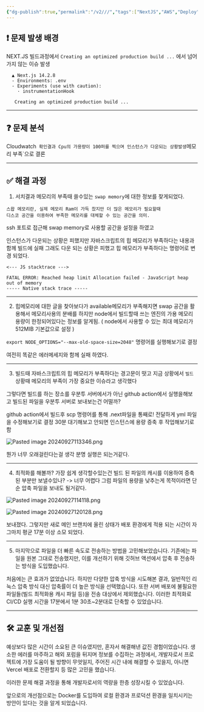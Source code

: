 ```yaml
---
{"dg-publish":true,"permalink":"/v2///","tags":["NextJS","AWS","Deploy","이슈"]}
---
```


## ❗ **문제 발생 배경** 

NEXT.JS 빌드과정에서 `Creating an optimized production build ...` 에서 넘어가지 않는 이슈 발생 

```
  ▲ Next.js 14.2.8
  - Environments: .env
  - Experiments (use with caution):
    · instrumentationHook

   Creating an optimized production build ...
```

---
## ❓ **문제 분석** 

Cloudwatch` 확인결과 Cpu의 가용량이 100퍼를 찍으며 인스턴스가 다운되는 상황발생`메모리 부족`으로 결론

---
## ✅ **해결 과정** 

1. 서치결과 메모리의 부족때 쓸수있는 `swap memory`에 대한 정보를 찾게되었다.

```
스왑 메모리란, 실제 메모리 Ram이 가득 찼지만 더 많은 메모리가 필요할때 
디스코 공간을 이용하여 부족한 메모리를 대체할 수 있는 공간을 의미.
```

ssh 포트로 접근해 swap memory로 사용할 공간을 설정을 하였고 

인스턴스가 다운되는 상황은 피했지만 자바스크립트의 힙 메모리가 부족하다는 내용과 함께 빌드에 실패 그래도 다운 되는 상황은 피했고 힙 메모리가 부족하다는 명령어로 변경 되었다.

```exe
<--- JS stacktrace --->

FATAL ERROR: Reached heap limit Allocation failed - JavaScript heap out of memory
----- Native stack trace -----
```

----

2. 힙메모리에 대한 글을 찾아보다가 available메모리가 부족해지면 swap 공간을 활용해서 메모리사용의 분배를 하지만 node에서 빌드할때 쓰는 엔진의 가용 메모리 용량이 한정되어있다는 정보를 알게됨. ( node에서 사용할 수 있는 최대 메모리가 512MIB 기본값으로 설정 )

`export NODE_OPTIONS="--max-old-space-size=2048"` 명령어를 실행해보기로 결정

여전히 똑같은 에러메세지와 함께 실패 하였다.

----

3. 빌드때 자바스크립트의 힙 메모리가 부족하다는 경고문이 떳고 지금 상황에서 `빌드`상황때 메모리의 부족이 가장 중요한 이슈라고 생각했다

그렇다면 빌드를 하는 장소를 우분투 서버에서가 아닌 github action에서 실행을해보고 빌드된 파일을 우분투 서버로 보내보는건 어떨까?

github action에서 빌드후 scp 명령어를 통해 .next파일을 통째로! 전달하게 yml 파일을 수정해보기로 결정
30분 대기해보고 안되면 인스턴스에 용량 증축 후 작업해보기로 함


![Pasted image 20240927113346.png](/img/user/%EC%9C%A0%ED%8B%B8%EB%A6%AC%ED%8B%B0/%EA%B0%9C%EB%B0%9C%EC%9E%90%EB%A3%8C%EC%82%AC%EC%A7%84/%EA%B0%9C%EB%B0%9C%EC%9E%90%EB%A3%8C%EC%82%AC%EC%A7%84/Pasted%20image%2020240927113346.png)

뭔가 너무 오래걸린다는걸 생각 분명 실행은 되는거같다.

----

4. 최적화를 해볼까? 가장 쉽게 생각할수있는건 빌드 된 파일의 캐시를 이용하여 증축된 부분만 보낼수있나? -> 너무 어렵다
그럼 파일의 용량을 낮추는게 목적이라면 단순 압축 파일을 보내도 될거같다.


![Pasted image 20240927114118.png](/img/user/%EC%9C%A0%ED%8B%B8%EB%A6%AC%ED%8B%B0/%EA%B0%9C%EB%B0%9C%EC%9E%90%EB%A3%8C%EC%82%AC%EC%A7%84/%EA%B0%9C%EB%B0%9C%EC%9E%90%EB%A3%8C%EC%82%AC%EC%A7%84/Pasted%20image%2020240927114118.png)

![Pasted image 20240927120128.png](/img/user/%EC%9C%A0%ED%8B%B8%EB%A6%AC%ED%8B%B0/%EA%B0%9C%EB%B0%9C%EC%9E%90%EB%A3%8C%EC%82%AC%EC%A7%84/%EA%B0%9C%EB%B0%9C%EC%9E%90%EB%A3%8C%EC%82%AC%EC%A7%84/Pasted%20image%2020240927120128.png)

보내졌다. 그렇지만 새로 메인 브랜치에 올린 상태가 배포 환경에게 적용 되는 시간이 자그마치 평균 17분 이상 소모 되었다.

---

5.  마지막으로 파일을 더 빠른 속도로 전송하는 방법을 고민해보았습니다. 기존에는 파일을 원본 그대로 전송했지만, 이를 개선하기 위해 깃허브 액션에서 압축 후 전송하는 방식을 도입했습니다.

처음에는 큰 효과가 없었습니다. 하지만 다양한 압축 방식을 시도해본 결과, 일반적인 리눅스 압축 방식 대신 압축률이 더 높은 방식을 선택했습니다. 또한 서버 배포에 불필요한 파일들(빌드 최적화용 캐시 파일 등)을 전송 대상에서 제외했습니다. 이러한 최적화로 CI/CD 실행 시간을 17분에서 1분 30초~2분대로 단축할 수 있었습니다.

---
## 🛠️ **교훈 및 개선점**

예상보다 많은 시간이 소요된 큰 이슈였지만, 혼자서 해결해낸 값진 경험이었습니다. 생소한 에러를 마주하고 해외 포럼을 뒤지며 정보를 수집하는 과정에서, 개발자로서 프로젝트에 가장 도움이 될 방향이 무엇일지, 주어진 시간 내에 해결할 수 있을지, 아니면 Vercel 배포로 전환할지 등 많은 고민을 했습니다.

이러한 문제 해결 과정을 통해 개발자로서의 역량을 한층 성장시킬 수 있었습니다.

앞으로의 개선점으로는 Docker를 도입하여 로컬 환경과 프로덕션 환경을 일치시키는 방안이 있다는 것을 알게 되었습니다.